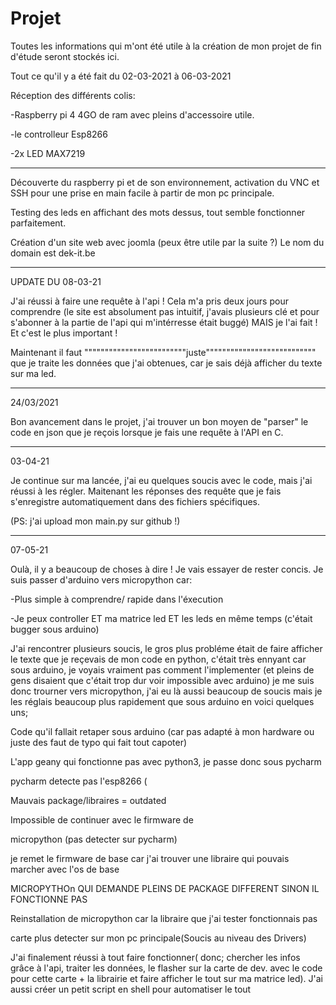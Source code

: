 # Projet
Toutes les informations qui m'ont été utile à la création de mon projet de fin d'étude seront stockés ici.

Tout ce qu'il y a été fait du 02-03-2021 à 06-03-2021

Réception des différents colis:

 -Raspberry pi 4 4GO de ram avec pleins d'accessoire utile.
 
 -le controlleur Esp8266
 
 -2x LED MAX7219
 
 

--------------------------------------------------------------------------------------------------------------------------
Découverte du raspberry pi et de son environnement, activation du VNC et SSH pour une prise en main
facile à partir de mon pc principale.

Testing des leds en affichant des mots dessus, tout semble fonctionner parfaitement.


Création d'un site web avec joomla (peux être utile par la suite ?) Le nom du domain est dek-it.be


---------------------------------------------------------------------------------------------------------------------------
UPDATE DU 08-03-21

J'ai réussi à faire une requête à l'api ! Cela m'a pris deux jours pour comprendre (le site est absolument pas intuitif,
j'avais plusieurs clé et pour s'abonner à la partie de l'api qui m'intérresse était buggé)
MAIS je l'ai fait ! Et c'est le plus important !

Maintenant il faut """""""""""""""""""""""""juste""""""""""""""""""""""""""" que je traite les données que j'ai obtenues,
car je sais déjà afficher du texte sur ma led.






-------------------------------------------------------------------------------------------------------------------------
24/03/2021

Bon avancement dans le projet, j'ai trouver un bon moyen de "parser" le code
en json que je reçois lorsque je fais une requête à l'API en C.

---------------------------------------------------------------------------------------------------------
03-04-21

Je continue sur ma lancée, j'ai eu quelques soucis avec le code, mais j'ai réussi à les régler.
Maitenant les réponses des requête que je fais s'enregistre automatiquement dans des fichiers spécifiques.

(PS: j'ai upload mon main.py sur github !)

----------------------------------------------------------------------------------------------------------
07-05-21

Oulà, il y a beaucoup de choses à dire ! Je vais essayer de rester concis.
Je suis passer d'arduino vers micropython car:

-Plus simple à comprendre/ rapide dans l'éxecution

-Je peux controller ET ma matrice led ET les leds en même temps (c'était bugger sous arduino)


J'ai rencontrer plusieurs soucis, le gros plus probléme était de faire afficher le texte que je reçevais de mon code en python, c'était très ennyant
car sous arduino, je voyais vraiment pas comment l'implementer (et pleins de gens disaient que c'était trop dur voir impossible avec arduino)
je me suis donc trourner vers micropython, j'ai eu là aussi beaucoup de soucis mais je les réglais beaucoup plus rapidement que sous arduino
en voici quelques uns;



Code qu'il fallait retaper sous arduino (car pas adapté à mon hardware ou juste des
faut de typo qui fait tout capoter)

L'app geany qui fonctionne pas avec python3, je passe donc sous pycharm

pycharm detecte pas l'esp8266 (

Mauvais package/libraires = outdated

Impossible de continuer avec le firmware de 

micropython (pas detecter sur pycharm)

je remet le firmware de base car j'ai trouver une libraire qui pouvais
marcher avec l'os de base

MICROPYTHOn QUI DEMANDE PLEINS DE PACKAGE DIFFERENT SINON IL FONCTIONNE PAS

Reinstallation de micropython car la libraire que j'ai tester fonctionnais pas

carte plus detecter sur mon pc principale(Soucis au niveau des Drivers)


J'ai finalement réussi à tout faire fonctionner( donc; chercher les infos grâce à l'api, traiter les données, le flasher sur la carte de dev. 
avec le code pour cette carte + la librairie et faire afficher le tout sur ma matrice led). J'ai aussi créer un petit script en shell 
pour automatiser le tout

